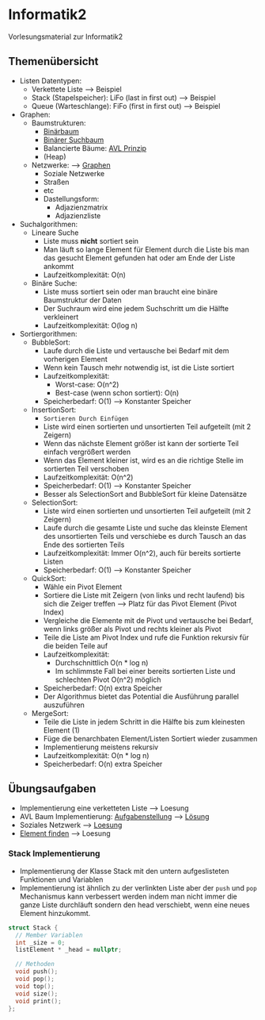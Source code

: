 # Informatik2
Vorlesungsmaterial zur Informatik2


## Themenübersicht
- Listen Datentypen:
  - Verkettete Liste --> Beispiel
  - Stack (Stapelspeicher): LiFo (last in first out) --> Beispiel
  - Queue (Warteschlange): FiFo (first in first out) --> Beispiel
- Graphen:
  - Baumstrukturen:
    - [Binärbaum](https://www.programiz.com/dsa/binary-tree)
    - [Binärer Suchbaum](https://www.programiz.com/dsa/binary-search-tree)
    - Balancierte Bäume: [AVL Prinzip](https://www.programiz.com/dsa/avl-tree)
    - (Heap)
  - Netzwerke: --> [Graphen](https://www.programiz.com/dsa/graph)
    - Soziale Netzwerke
    - Straßen
    - etc
    - Dastellungsform:
      - Adjazienzmatrix
      - Adjazienzliste
- Suchalgorithmen:
  - Lineare Suche
    - Liste muss **nicht** sortiert sein
    - Man läuft so lange Element für Element durch die Liste bis man das gesucht Element gefunden hat oder am Ende der Liste ankommt
    - Laufzeitkomplexität: O(n)
  - Binäre Suche:
    - Liste muss sortiert sein oder man braucht eine binäre Baumstruktur der Daten
    - Der Suchraum wird eine jedem Suchschritt um die Hälfte verkleinert
    - Laufzeitkomplexität: O(log n)   
- Sortiergorithmen:
  - BubbleSort:
    - Laufe durch die Liste und vertausche bei Bedarf mit dem vorherigen Element
    - Wenn kein Tausch mehr notwendig ist, ist die Liste sortiert
    - Laufzeitkomplexität: 
      - Worst-case: O(n^2)   
      - Best-case (wenn schon sortiert): O(n)
    - Speicherbedarf: O(1) --> Konstanter Speicher
  - InsertionSort:
    - `Sortieren Durch Einfügen`
    - Liste wird einen  sortierten und unsortierten Teil aufgeteilt (mit 2 Zeigern)
    - Wenn das nächste Element größer ist kann der sortierte Teil einfach vergrößert werden
    - Wenn das Element kleiner ist, wird es an die richtige Stelle im sortierten Teil verschoben
    - Laufzeitkomplexität: O(n^2)
    - Speicherbedarf: O(1) --> Konstanter Speicher
    - Besser als SelectionSort and BubbleSort für kleine Datensätze
  - SelectionSort:
    - Liste wird einen  sortierten und unsortierten Teil aufgeteilt (mit 2 Zeigern)
    - Laufe durch die gesamte Liste und suche das kleinste Element des unsortierten Teils und verschiebe es durch Tausch an das Ende des sortierten Teils
    - Laufzeitkomplexität: Immer O(n^2), auch für bereits sortierte Listen
    - Speicherbedarf: O(1) --> Konstanter Speicher
  - QuickSort:
    - Wähle ein Pivot Element
    - Sortiere die Liste mit Zeigern (von links und recht laufend) bis sich die Zeiger treffen --> Platz für das Pivot Element (Pivot Index)
    - Vergleiche die Elemente mit de Pivot und vertausche bei Bedarf, wenn links größer als Pivot und rechts kleiner als Pivot
    - Teile die Liste am Pivot Index und rufe die Funktion rekursiv für die beiden Teile auf
    - Laufzeitkomplexität: 
      - Durchschnittlich O(n * log n)   
      - Im schlimmste Fall bei einer bereits sortierten Liste und schlechten Pivot O(n^2) möglich
    - Speicherbedarf: O(n) extra Speicher
    - Der Algorithmus bietet das Potential die Ausführung parallel auszuführen 
  - MergeSort:
    - Teile die Liste in jedem Schritt in die Hälfte bis zum kleinesten Element (1)
    - Füge die benarchbaten Element/Listen Sortiert wieder zusammen 
    - Implementierung meistens rekursiv
    - Laufzeitkomplexität: O(n * log n) 
    - Speicherbedarf: O(n) extra Speicher
## Übungsaufgaben
- Implementierung eine verketteten Liste --> Loesung
- AVL Baum Implementierung: [Aufgabenstellung](https://github.com/TEL21D/Informatik2/tree/main/Uebungsaufgaben/Bäume/avl-baeume) --> [Lösung](https://github.com/TEL21D/Informatik2/tree/main/Uebungsaufgaben/Bäume/avl-baeume/loesung)
- Soziales Netzwerk --> [Loesung](https://github.com/TEL21D/Informatik2/blob/main/Vorlesungsmaterial/22-05-06-lab/socialNet.cpp)
- [Element finden](https://github.com/TEL21D/Informatik2/tree/main/Uebungsaufgaben/Bäume/element_finden) --> Loesung

### Stack Implementierung
- Implementierung der Klasse Stack mit den untern aufgeslisteten Funktionen und Variablen
- Implementierung ist ähnlich zu der verlinkten Liste aber der `push` und `pop` Mechanismus kann verbessert werden indem man nicht immer die ganze Liste durchläuft sondern den head verschiebt, wenn eine neues Element hinzukommt.
```cpp
struct Stack {
  // Member Variablen
  int _size = 0;
  listElement * _head = nullptr;

  // Methoden
  void push();
  void pop();
  void top();
  void size();
  void print();
};
```
